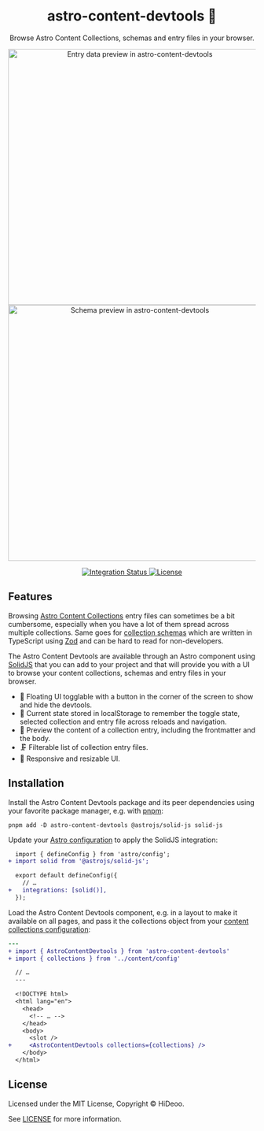 <div align="center">
  <h1>astro-content-devtools 🔬</h1>
  <p>Browse Astro Content Collections, schemas and entry files in your browser.</p>
  <p>
    <a href="https://user-images.githubusercontent.com/494699/228251573-956d8dda-dc9e-483f-8437-52f274838fe1.png" title="Entry data preview in astro-content-devtools">
      <img alt="Entry data preview in astro-content-devtools" src="https://user-images.githubusercontent.com/494699/228251573-956d8dda-dc9e-483f-8437-52f274838fe1.png" width="520" />
    </a>
    <a href="https://user-images.githubusercontent.com/494699/228251736-9ee603b2-2b37-4304-8e60-41019e7121bb.png" title="Schema preview in astro-content-devtools">
      <img alt="Schema preview in astro-content-devtools" src="https://user-images.githubusercontent.com/494699/228251736-9ee603b2-2b37-4304-8e60-41019e7121bb.png" width="520" />
    </a>
  </p>
</div>

<div align="center">
  <a href="https://github.com/HiDeoo/astro-content-devtools/actions/workflows/integration.yml">
    <img alt="Integration Status" src="https://github.com/HiDeoo/astro-content-devtools/actions/workflows/integration.yml/badge.svg" />
  </a>
  <a href="https://github.com/HiDeoo/astro-content-devtools/blob/main/LICENSE">
    <img alt="License" src="https://badgen.net/github/license/HiDeoo/astro-content-devtools" />
  </a>
  <br />
</div>

## Features

Browsing [Astro Content Collections](https://docs.astro.build/en/guides/content-collections/) entry files can sometimes be a bit cumbersome, especially when you have a lot of them spread across multiple collections. Same goes for [collection schemas](https://docs.astro.build/en/guides/content-collections/#defining-a-collection-schema) which are written in TypeScript using [Zod](https://github.com/colinhacks/zod) and can be hard to read for non-developers.

The Astro Content Devtools are available through an Astro component using [SolidJS](https://www.solidjs.com) that you can add to your project and that will provide you with a UI to browse your content collections, schemas and entry files in your browser.

- 🎈 Floating UI togglable with a button in the corner of the screen to show and hide the devtools.
- 💾 Current state stored in localStorage to remember the toggle state, selected collection and entry file across reloads and navigation.
- 📄 Preview the content of a collection entry, including the frontmatter and the body.
- 🗜️ Filterable list of collection entry files.
- 📏 Responsive and resizable UI.

## Installation

Install the Astro Content Devtools package and its peer dependencies using your favorite package manager, e.g. with [pnpm](https://pnpm.io):

```shell
pnpm add -D astro-content-devtools @astrojs/solid-js solid-js
```

Update your [Astro configuration](https://docs.astro.build/en/guides/configuring-astro/#supported-config-file-types) to apply the SolidJS integration:

```diff
  import { defineConfig } from 'astro/config';
+ import solid from '@astrojs/solid-js';

  export default defineConfig({
    // …
+   integrations: [solid()],
  });
```

Load the Astro Content Devtools component, e.g. in a layout to make it available on all pages, and pass it the collections object from your [content collections configuration](https://docs.astro.build/en/guides/content-collections/#configuring-collections):

```diff
---
+ import { AstroContentDevtools } from 'astro-content-devtools'
+ import { collections } from '../content/config'

  // …
  ---

  <!DOCTYPE html>
  <html lang="en">
    <head>
      <!-- … -->
    </head>
    <body>
      <slot />
+     <AstroContentDevtools collections={collections} />
    </body>
  </html>
```

## License

Licensed under the MIT License, Copyright © HiDeoo.

See [LICENSE](https://github.com/HiDeoo/astro-content-devtools/blob/main/LICENSE) for more information.
